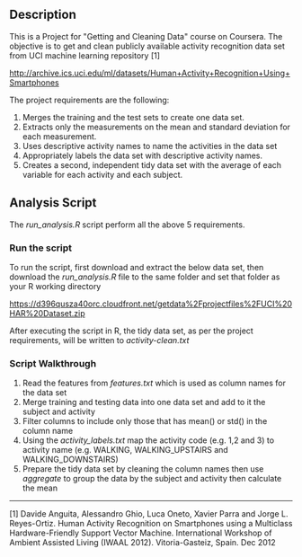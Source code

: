 ## Description

This is a Project for "Getting and Cleaning Data" course on Coursera. The objective is to get and clean publicly available activity recognition data set from UCI machine learning repository [1]

http://archive.ics.uci.edu/ml/datasets/Human+Activity+Recognition+Using+Smartphones 

The project requirements are the following:

1. Merges the training and the test sets to create one data set.
2. Extracts only the measurements on the mean and standard deviation for each measurement. 
3. Uses descriptive activity names to name the activities in the data set
4. Appropriately labels the data set with descriptive activity names. 
5. Creates a second, independent tidy data set with the average of each variable for each activity and each subject. 


## Analysis Script
The *run_analysis.R* script perform all the above 5 requirements.

### Run the script
To run the script, first download and extract the below data set, then download the *run_analysis.R* file to the same folder and set that folder as your R working directory

https://d396qusza40orc.cloudfront.net/getdata%2Fprojectfiles%2FUCI%20HAR%20Dataset.zip

After executing the script in R, the tidy data set, as per the project requirements, will be written to *activity-clean.txt* 

### Script Walkthrough 

1. Read the features from *features.txt* which is used as column names for the data set
2. Merge training and testing data into one data set and add to it the subject and activity
3. Filter columns to include only those that has mean() or std() in the column name
4. Using the *activity_labels.txt* map the activity code (e.g. 1,2 and 3) to activity name (e.g. WALKING, WALKING_UPSTAIRS and WALKING_DOWNSTAIRS)
5. Prepare the tidy data set by cleaning the column names then use *aggregate* to group the data by the subject and activity then calculate the mean



----
[1] Davide Anguita, Alessandro Ghio, Luca Oneto, Xavier Parra and Jorge L. Reyes-Ortiz. Human Activity Recognition on Smartphones using a Multiclass Hardware-Friendly Support Vector Machine. International Workshop of Ambient Assisted Living (IWAAL 2012). Vitoria-Gasteiz, Spain. Dec 2012
